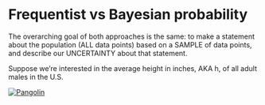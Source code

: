 # Frequentist vs Bayesian probability

The overarching goal of both approaches is the same: to make a statement about the population (ALL data points) based on a SAMPLE of data points, and describe our UNCERTAINTY about that statement.

Suppose we’re interested in the average height in inches, AKA h, of all adult males in the U.S.

[![Pangolin](https://i.ytimg.com/vi/LMiYjkG4onM/hqdefault.jpg?custom=true&w=336&h=188&stc=true&jpg444=true&jpgq=90&sp=68&sigh=UvxMNMKfzcbVEJEhJ5zAa8Je9L4)](https://www.youtube.com/watch?v=LMiYjkG4onM)

